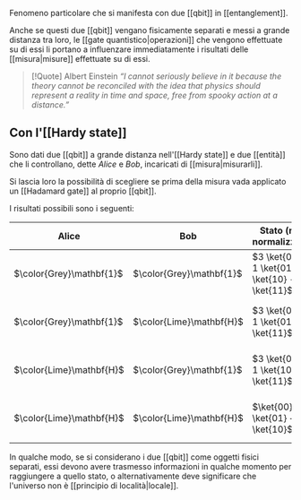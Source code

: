 Fenomeno particolare che si manifesta con due [[qbit]] in [[entanglement]].

Anche se questi due [[qbit]] vengano fisicamente separati e messi a grande distanza tra loro, le [[gate quantistico|operazioni]] che vengono effettuate su di essi li portano a influenzare immediatamente i risultati delle [[misura|misure]] effettuate su di essi.

> [!Quote] Albert Einstein
> _“I cannot seriously believe in it because the theory cannot be reconciled with the idea that physics should represent a reality in time and space, free from spooky action at a distance.”_ 

## Con l'[[Hardy state]]

Sono dati due [[qbit]] a grande distanza nell'[[Hardy state]] e due [[entità]] che li controllano, dette *Alice* e *Bob*, incaricati di [[misura|misurarli]].

Si lascia loro la possibilità di scegliere se prima della misura vada applicato un [[Hadamard gate]] al proprio [[qbit]].

I risultati possibili sono i seguenti:

| Alice                    | Bob                      | Stato (non normalizzato)                            | Note                                   |
| ------------------------ | ------------------------ | --------------------------------------------------- | -------------------------------------- |
| $\color{Grey}\mathbf{1}$ | $\color{Grey}\mathbf{1}$ | $3 \ket{00} + 1 \ket{01} + 1 \ket{10} - 1 \ket{11}$ | Tutti i risultati sono possibili.      |
| $\color{Grey}\mathbf{1}$ | $\color{Lime}\mathbf{H}$ | $3 \ket{00} + 1 \ket{01} + \ket{11}$                | È impossibile il risultato $\ket{10}$. |
| $\color{Lime}\mathbf{H}$ | $\color{Grey}\mathbf{1}$ | $3 \ket{00} + 1 \ket{10} + \ket{11}$                | È impossibile il risultato $\ket{01}$. |
| $\color{Lime}\mathbf{H}$ | $\color{Lime}\mathbf{H}$ | $\ket{00} + \ket{01} + \ket{10}$                    | È impossibile il risultato $\ket{11}$. |

In qualche modo, se si considerano i due [[qbit]] come oggetti fisici separati, essi devono avere trasmesso informazioni in qualche momento per raggiungere a quello stato, o alternativamente deve significare che l'universo non è [[principio di località|locale]].
